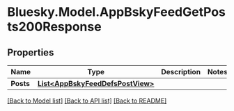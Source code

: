 # Bluesky.Model.AppBskyFeedGetPosts200Response

## Properties

Name | Type | Description | Notes
------------ | ------------- | ------------- | -------------
**Posts** | [**List&lt;AppBskyFeedDefsPostView&gt;**](AppBskyFeedDefsPostView.md) |  | 

[[Back to Model list]](../README.md#documentation-for-models) [[Back to API list]](../README.md#documentation-for-api-endpoints) [[Back to README]](../README.md)

